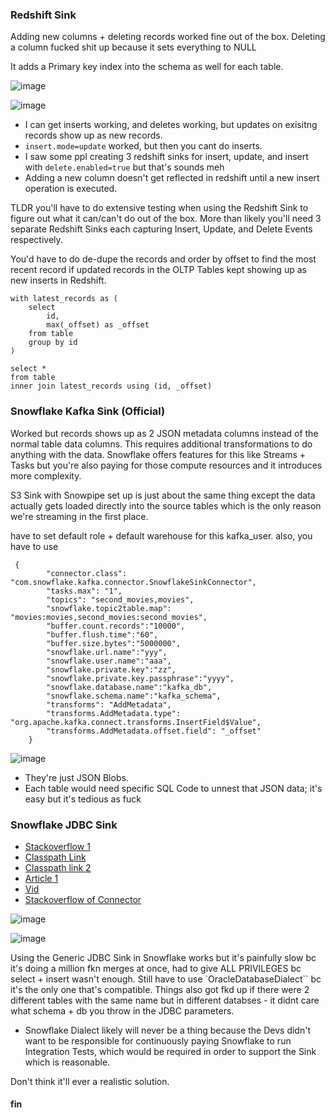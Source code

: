 ### Redshift Sink
Adding new columns + deleting records worked fine out of the box.  Deleting a column fucked shit up because it sets everything to NULL

It adds a Primary key index into the schema as well for each table.

![image](https://user-images.githubusercontent.com/16946556/197405330-a97f80a0-85e8-4f58-ae15-17a431a5460e.png)


![image](https://user-images.githubusercontent.com/16946556/197406047-5d09728a-5af6-4999-8c5f-a12264cdf868.png)
  - I can get inserts working, and deletes working, but updates on exisitng records show up as new records.
  - `insert.mode=update` worked, but then you cant do inserts.
  - I saw some ppl creating 3 redshift sinks for insert, update, and insert with `delete.enabled=true` but that's sounds meh
  - Adding a new column doesn't get reflected in redshift until a new insert operation is executed.

TLDR you'll have to do extensive testing when using the Redshift Sink to figure out what it can/can't do out of the box.  More than likely you'll need 3 separate Redshift Sinks each capturing Insert, Update, and Delete Events respectively.


You'd have to do de-dupe the records and order by offset to find the most recent record if updated records in the OLTP Tables kept showing up as new inserts in Redshift.

```
with latest_records as (
    select
        id,
        max(_offset) as _offset
    from table
    group by id
)

select *
from table
inner join latest_records using (id, _offset)
```

### Snowflake Kafka Sink (Official)
Worked but records shows up as 2 JSON metadata columns instead of the normal table data columns.  This requires additional transformations to do anything with the data.  Snowflake offers features for this like Streams + Tasks but you're also paying for those compute resources and it introduces more complexity.

S3 Sink with Snowpipe set up is just about the same thing except the data actually gets loaded directly into the source tables which is the only reason we're streaming in the first place.

have to set default role + default warehouse for this kafka_user.  also, you have to use 
```
 {
		"connector.class": "com.snowflake.kafka.connector.SnowflakeSinkConnector",
		"tasks.max": "1",
		"topics": "second_movies,movies",
        "snowflake.topic2table.map": "movies:movies,second_movies:second_movies",
        "buffer.count.records":"10000",
        "buffer.flush.time":"60",
        "buffer.size.bytes":"5000000",
        "snowflake.url.name":"yyy",
        "snowflake.user.name":"aaa",
        "snowflake.private.key":"zz",
        "snowflake.private.key.passphrase":"yyyy",
        "snowflake.database.name":"kafka_db",
        "snowflake.schema.name":"kafka_schema",
        "transforms": "AddMetadata",
        "transforms.AddMetadata.type": "org.apache.kafka.connect.transforms.InsertField$Value",
        "transforms.AddMetadata.offset.field": "_offset"
	}
```
![image](https://user-images.githubusercontent.com/16946556/200147474-fd5ed40e-deb0-4038-80d0-123e00720e53.png)
- They're just JSON Blobs.  
- Each table would need specific SQL Code to unnest that JSON data; it's easy but it's tedious as fuck

### Snowflake JDBC Sink
- [Stackoverflow 1](https://stackoverflow.com/questions/69890973/kafka-jdbc-sink-connector-cant-find-tables-in-snowflake)
- [Classpath Link](https://github.com/confluentinc/demo-scene/blob/ab824ce9f97952125518487a779753cb2549bac7/ibm-demo/docker-compose.yml)
- [Classpath link 2](https://github.com/confluentinc/demo-scene/blob/master/connect-jdbc/docker-compose.yml)
- [Article 1](https://github.com/confluentinc/demo-scene/blob/master/oracle-and-kafka/jdbc-driver.adoc)
- [Vid](https://www.youtube.com/watch?v=vI_L9irU9Pc)
- [Stackoverflow of Connector](https://stackoverflow.com/questions/69890973/kafka-jdbc-sink-connector-cant-find-tables-in-snowflake)

![image](https://user-images.githubusercontent.com/16946556/208001421-c09fa05a-ffe0-42c9-bbfa-12ccb4cecf52.png)

![image](https://user-images.githubusercontent.com/16946556/208002405-26b11e92-3b8a-4f1a-95af-e2951f829baf.png)

Using the Generic JDBC Sink in Snowflake works but it's painfully slow bc it's doing a million fkn merges at once, had to give ALL PRIVILEGES bc select + insert wasn't enough.  Still have to use `OracleDatabaseDialect`` bc it's the only one that's compatible.  Things also got fkd up if there were 2 different tables with the same name but in different databses - it didnt care what schema + db you throw in the JDBC parameters.
- Snowflake Dialect likely will never be a thing because the Devs didn't want to be responsible for continuously paying Snowflake to run Integration Tests, which would be required in order to support the Sink which is reasonable.

Don't think it'll ever a realistic solution.

#### fin